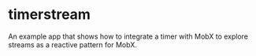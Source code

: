 # timerstream

An example app that shows how to integrate a timer with MobX to explore streams as a reactive
pattern for MobX.
